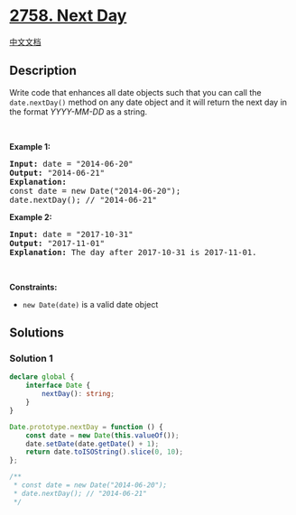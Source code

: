 # [2758. Next Day](https://leetcode.com/problems/next-day)

[中文文档](./solution/2700-2799/2758.Next%20Day/README.md)

<!-- tags: -->

## Description

<p>Write code that enhances all date objects such that you can call the <code>date.nextDay()</code>&nbsp;method on any date object and it will return&nbsp;the next day in the format <em>YYYY-MM-DD</em> as a string.</p>

<p>&nbsp;</p>
<p><strong class="example">Example 1:</strong></p>

<pre>
<strong>Input:</strong> date = &quot;2014-06-20&quot;
<strong>Output:</strong> &quot;2014-06-21&quot;
<strong>Explanation:</strong> 
const date = new Date(&quot;2014-06-20&quot;);
date.nextDay(); // &quot;2014-06-21&quot;
</pre>

<p><strong class="example">Example 2:</strong></p>

<pre>
<strong>Input:</strong> date = &quot;2017-10-31&quot;
<strong>Output:</strong> &quot;2017-11-01&quot;
<strong>Explanation:</strong> The day after 2017-10-31 is 2017-11-01.
</pre>

<p>&nbsp;</p>
<p><strong>Constraints:</strong></p>

<ul>
	<li><code>new Date(date)</code> is a valid date object</li>
</ul>

## Solutions

### Solution 1

<!-- tabs:start -->

```ts
declare global {
    interface Date {
        nextDay(): string;
    }
}

Date.prototype.nextDay = function () {
    const date = new Date(this.valueOf());
    date.setDate(date.getDate() + 1);
    return date.toISOString().slice(0, 10);
};

/**
 * const date = new Date("2014-06-20");
 * date.nextDay(); // "2014-06-21"
 */
```

<!-- tabs:end -->

<!-- end -->
